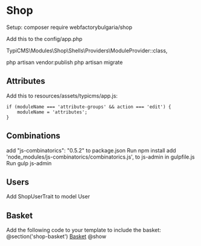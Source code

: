# Shop
Setup:
composer require webfactorybulgaria/shop

Add this to the config/app.php

 TypiCMS\Modules\Shop\Shells\Providers\ModuleProvider::class,

php artisan vendor:publish
php artisan migrate

## Attributes ##
Add this to resources/assets/typicms/app.js:

    if (moduleName === 'attribute-groups' && action === 'edit') {
        moduleName = 'attributes';
    }

## Combinations ##
add "js-combinatorics": "0.5.2" to package.json
Run npm install
add 'node_modules/js-combinatorics/combinatorics.js', to js-admin in gulpfile.js
Run 
gulp js-admin

## Users ##
Add ShopUserTrait to model User

## Basket ##
Add the following code to your template to include the basket:
@section('shop-basket')
<a href="{{ route($lang.'.shop.basket') }}">Basket</a>
@show